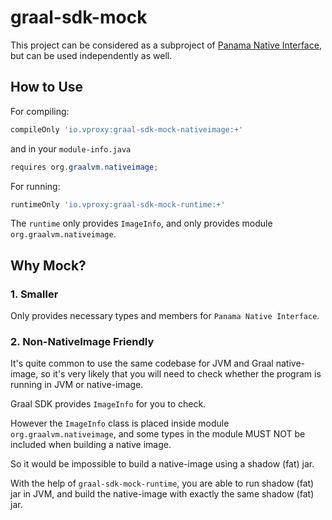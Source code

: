 # graal-sdk-mock

This project can be considered as a subproject of
[Panama Native Interface](https://github.com/vproxy-tools/panama-native-interface),
but can be used independently as well.

## How to Use

For compiling:

```groovy
compileOnly 'io.vproxy:graal-sdk-mock-nativeimage:+'
```

and in your `module-info.java`

```java
requires org.graalvm.nativeimage;
```

For running:

```groovy
runtimeOnly 'io.vproxy:graal-sdk-mock-runtime:+'
```

The `runtime` only provides `ImageInfo`, and only provides module `org.graalvm.nativeimage`.

## Why Mock?

### 1. Smaller

Only provides necessary types and members for `Panama Native Interface`.

### 2. Non-NativeImage Friendly

It's quite common to use the same codebase for JVM and Graal native-image,
so it's very likely that you will need to check whether the program is running in JVM or native-image.

Graal SDK provides `ImageInfo` for you to check.

However the `ImageInfo` class is placed inside module `org.graalvm.nativeimage`,
and some types in the module MUST NOT be included when building a native image.

So it would be impossible to build a native-image using a shadow (fat) jar.

With the help of `graal-sdk-mock-runtime`, you are able to run shadow (fat) jar in JVM,
and build the native-image with exactly the same shadow (fat) jar.
